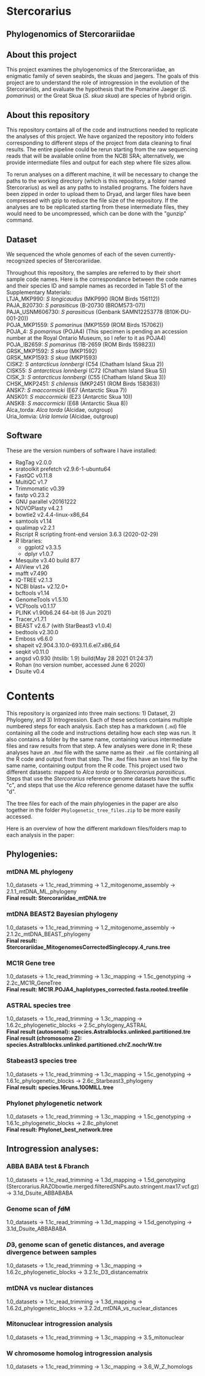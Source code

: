 # Stercorarius 
## Phylogenomics of Stercorariidae

## About this project
This project examines the phylogenomics of the Stercorariidae, an enigmatic family of seven seabirds, the skuas and jaegers. The goals of this project are to understand the role of introgression in the evolution of the Stercorariids, and evaluate the hypothesis that the Pomarine Jaeger (*S. pomarinus*) or the Great Skua (*S. skua skua*) are species of hybrid origin.

## About this repository
This repository contains all of the code and instructions needed to replicate the analyses of this project. We have organized the repository into folders corresponding to different steps of the project from data cleaning to final results. The entire pipeline could be rerun starting from the raw sequencing reads that will be available online from the NCBI SRA; alternatively, we provide intermediate files and output for each step where file sizes allow.

To rerun analyses on a different machine, it will be necessary to change the paths to the working directory (which is this repository, a folder named Stercorarius) as well as any paths to installed programs. The folders have been zipped in order to upload them to Dryad, and larger files have been compressed with gzip to reduce the file size of the repository. If the analyses are to be replicated starting from these intermediate files, they would need to be uncompressed, which can be done with the "gunzip" command.  

## Dataset  
We sequenced the whole genomes of each of the seven currently-recognized species of Stercorariidae.  

Throughout this repository, the samples are referred to by their short sample code names. Here is the correspondance between the code names and their species ID and sample names as recorded in Table S1 of the Supplementary Materials:     
LTJA_MKP990: *S longicaudus* (MKP990 (ROM Birds 156112))  
PAJA_B20730: *S parasiticus* (B-20730 (BROM573-07))  
PAJA_USNM606730: *S parasiticus* (Genbank SAMN12253778 (B10K-DU-001-20))  
POJA_MKP1559: *S pomarinus* (MKP1559 (ROM Birds 157062))  
POJA_4: *S pomarinus* (POJA4) (This specimen is pending an accession number at the Royal Ontario Museum, so I refer to it as POJA4)  
POJA_IB2659: *S pomarinus* (1B-2659 (ROM Birds 159823))  
GRSK_MKP1592: *S skua* (MKP1592)  
GRSK_MKP1593: *S skua* (MKP1593)  
CISK2: *S antarcticus lonnbergi* (C54 (Chatham Island Skua 2))  
CISK55: *S antarcticus lonnbergi* (C72 (Chatham Island Skua 5))  
CISK_3: *S antarcticus lonnbergi* (C55 (Chatham Island Skua 3))  
CHSK_MKP2451: *S chilensis* (MKP2451  (ROM Birds 158363))  
ANSK7: *S maccormicki* (E67 (Antarctic Skua 7))  
ANSK01: *S maccormicki* (E23 (Antarctic Skua 10))  
ANSK8: *S maccormicki* (E68 (Antarctic Skua 8))  
Alca_torda: *Alca torda* (Alcidae, outgroup)  
Uria_lomvia: *Uria lomvia* (Alcidae, outgroup)  

## Software  
These are the version numbers of software I have installed:  
* RagTag v2.0.0  
* sratoolkit prefetch v2.9.6-1-ubuntu64  
* FastQC v0.11.8  
* MultiQC v1.7  
* Trimmomatic v0.39  
* fastp v0.23.2  
* GNU parallel v20161222  
* NOVOPlasty v4.2.1  
* bowtie2 v2.4.4-linux-x86_64  
* samtools v1.14  
* qualimap v2.2.1  
* Rscript R scripting front-end version 3.6.3 (2020-02-29)  
* *R* libraries:  
    * ggplot2 v3.3.5  
    * dplyr v1.0.7  
* Mesquite v3.40 build 877  
* AliView v1.26  
* mafft v7.490  
* IQ-TREE v2.1.3  
* NCBI blast+ v2.12.0+  
* bcftools v1.14  
* GenomeTools v1.5.10  
* VCFtools v0.1.17  
* PLINK v1.90b6.24 64-bit (6 Jun 2021)   
* Tracer_v1.7.1  
* BEAST v2.6.7 (with StarBeast3 v1.0.4)  
* bedtools v2.30.0  
* Emboss v6.6.0  
* shapeit v2.904.3.10.0-693.11.6.el7.x86_64  
* seqkit v0.11.0  
* angsd v0.930 (htslib: 1.9) build(May 28 2021 01:24:37)  
* Rohan (no version number, accessed June 6 2020)  
* Dsuite v0.4  


# Contents
This repository is organized into three main sections: 1) Dataset, 2) Phylogeny, and 3) Introgression. Each of these sections contains multiple numbered steps for each analysis. Each step has a markdown (`.md`) file containing all the code and instructions detailing how each step was run. It also contains a folder by the same name, containing various intermediate files and raw results from that step. A few analyses were done in R; these analyses have an `.Rmd` file with the same name as their `.md` file containing all the R code and output from that step. The `.Rmd` files have an `html` file by the same name, containing output from the R code. This project used two different datasets: mapped to *Alca torda* or to *Stercorarius parasiticus*. Steps that use the *Stercorarius* reference genome datasets have the suffic "c", and steps that use the *Alca* reference genome dataset have the suffix "d".  

The tree files for each of the main phylogenies in the paper are also together in the folder `Phylogenetic_tree_files.zip` to be more easily accessed.  

Here is an overview of how the different markdown files/folders map to each analysis in the paper:  

## Phylogenies:  

### mtDNA ML phylogeny  
1.0_datasets -> 1.1c_read_trimming -> 1.2_mitogenome_assembly -> 2.1.1_mtDNA_ML_phylogeny  
**Final result: Stercorariidae_mtDNA.tre**  

### mtDNA BEAST2 Bayesian phylogeny  
1.0_datasets -> 1.1c_read_trimming -> 1.2_mitogenome_assembly -> 2.1.2c_mtDNA_BEAST_phylogeny   
**Final result: Stercorariidae_MitogenomesCorrectedSinglecopy.4_runs.tree**  

### MC1R Gene tree  
1.0_datasets -> 1.1c_read_trimming -> 1.3c_mapping -> 1.5c_genotyping -> 2.2c_MC1R_GeneTree  
**Final result: MC1R.POJA4_haplotypes_corrected.fasta.rooted.treefile**  

### ASTRAL species tree  
1.0_datasets -> 1.1c_read_trimming -> 1.3c_mapping -> 1.6.2c_phylogenetic_blocks -> 2.5c_phylogeny_ASTRAL  
**Final result (autosomal): species.Astralblocks.unlinked.partitioned.tre**  
**Final result (chromosome Z): species.Astralblocks.unlinked.partitioned.chrZ.nochrW.tre**  

### Stabeast3 species tree  
1.0_datasets -> 1.1c_read_trimming -> 1.3c_mapping -> 1.5c_genotyping -> 1.6.1c_phylogenetic_blocks -> 2.6c_Starbeast3_phylogeny  
**Final result: species.16runs.100MILL.tree**  

### Phylonet phylogenetic network  
1.0_datasets -> 1.1c_read_trimming -> 1.3c_mapping -> 1.5c_genotyping -> 1.6.1c_phylogenetic_blocks -> 2.8c_phylonet  
**Final result: Phylonet_best_network.tree**  

## Introgression analyses:  

### ABBA BABA test & Fbranch  
1.0_datasets -> 1.1c_read_trimming -> 1.3d_mapping -> 1.5d_genotyping (Stercorarius.RAZObowtie.merged.filteredSNPs.auto.stringent.max17.vcf.gz) -> 3.1d_Dsuite_ABBABABA  

### Genome scan of *f*~~dM~~  
1.0_datasets -> 1.1c_read_trimming -> 1.3d_mapping -> 1.5d_genotyping -> 3.1d_Dsuite_ABBABABA  

### *D*~~3~~, genome scan of genetic distances, and average divergence between samples  
1.0_datasets -> 1.1c_read_trimming -> 1.3c_mapping -> 1.6.2c_phylogenetic_blocks -> 3.2.1c_D3_distancematrix  

### mtDNA vs nuclear distances  
1.0_datasets -> 1.1c_read_trimming -> 1.3d_mapping -> 1.6.2d_phylogenetic_blocks -> 3.2.2d_mtDNA_vs_nuclear_distances  

### Mitonuclear introgression analysis  
1.0_datasets -> 1.1c_read_trimming -> 1.3c_mapping -> 3.5_mitonuclear  

### W chromosome homolog introgression analysis  
1.0_datasets -> 1.1c_read_trimming -> 1.3c_mapping -> 3.6_W_Z_homologs  
